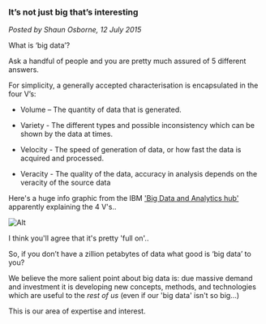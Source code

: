 ### It’s not just big that’s interesting
*Posted by Shaun Osborne, 12 July 2015*

What is ‘big data’?

Ask a handful of people and you are pretty much assured of 5 different answers.

For simplicity, a generally accepted characterisation is encapsulated in the four V’s:

- Volume – The quantity of data that is generated.

- Variety - The different types and possible inconsistency which can be shown by the data at times.

- Velocity - The speed of generation of data, or how fast the data is acquired and processed.

- Veracity - The quality of the data, accuracy in analysis depends on the veracity of the source data

Here's a huge info graphic from the IBM ['Big Data and Analytics hub'](http://www.ibmbigdatahub.com/) apparently explaining the 4 V's..


![Alt](http://www.ibmbigdatahub.com/sites/default/files/styles/xlarge-scaled/public/infographic_image/4-Vs-of-big-data.jpg?itok=4syrvSLX)

I think you'll agree that it's pretty 'full on'..

So, if you don’t have a zillion petabytes of data what good is ‘big data’ to you?

We believe the more salient point about big data is: due massive demand and investment it is developing new concepts, methods, and technologies which are useful to the *rest of us* (even if our 'big data' isn't so big...)

This is our area of expertise and interest.
